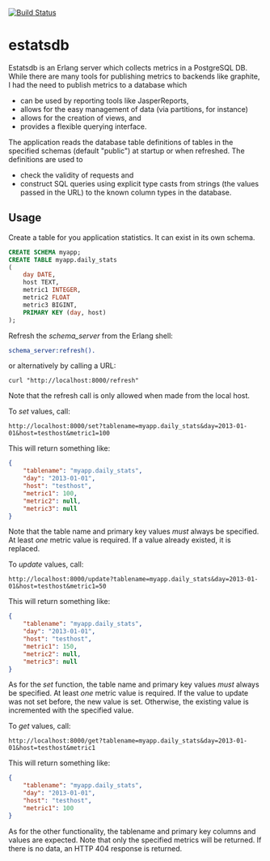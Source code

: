 [![Build Status](https://www.travis-ci.org/cobusc/estatsdb.png?branch=master)](https://www.travis-ci.org/cobusc/estatsdb)

estatsdb
========

Estatsdb is an Erlang server which collects metrics in a PostgreSQL DB. While there are many tools for publishing metrics to backends like graphite, I had the need to publish metrics to a database which
* can be used by reporting tools like JasperReports,
* allows for the easy management of data (via partitions, for instance)
* allows for the creation of views, and
* provides a flexible querying interface.

The application reads the database table definitions of tables in the specified schemas (default "public") at startup or when refreshed. The definitions are used to 
* check the validity of requests and
* construct SQL queries using explicit type casts from strings (the values passed in the URL) to the known column types in the database.

Usage
-----

Create a table for you application statistics. It can exist in its own schema.
```sql
CREATE SCHEMA myapp;
CREATE TABLE myapp.daily_stats
(
    day DATE,
    host TEXT,
    metric1 INTEGER,
    metric2 FLOAT
    metric3 BIGINT,
    PRIMARY KEY (day, host)
);
```

Refresh the _schema\_server_ from the Erlang shell:
```erlang
schema_server:refresh().
```
or alternatively by calling a URL:
```
curl "http://localhost:8000/refresh"
```
Note that the refresh call is only allowed when made from the local host.

To *set* values, call:
```
http://localhost:8000/set?tablename=myapp.daily_stats&day=2013-01-01&host=testhost&metric1=100
```

This will return something like:
```json
{
    "tablename": "myapp.daily_stats",
    "day": "2013-01-01",
    "host": "testhost",
    "metric1": 100,
    "metric2": null,
    "metric3": null
}
```

Note that the table name and primary key values *must* always be specified. At least *one* metric value is required.
If a value already existed, it is replaced.

To *update* values, call:

```
http://localhost:8000/update?tablename=myapp.daily_stats&day=2013-01-01&host=testhost&metric1=50
```

This will return something like:
```json
{
    "tablename": "myapp.daily_stats",
    "day": "2013-01-01",
    "host": "testhost",
    "metric1": 150,
    "metric2": null,
    "metric3": null
}
```

As for the *set* function, the table name and primary key values *must* always be specified. At least *one* metric value is required.
If the value to update was not set before, the new value is set. Otherwise, the existing value is incremented with the specified value.

To *get* values, call:
```
http://localhost:8000/get?tablename=myapp.daily_stats&day=2013-01-01&host=testhost&metric1
```

This will return something like:
```json
{
    "tablename": "myapp.daily_stats",
    "day": "2013-01-01",
    "host": "testhost",
    "metric1": 100
}
```
As for the other functionality, the tablename and primary key columns and values are expected. Note that only the specified metrics will be returned. If there is no data, an HTTP 404 response is returned.
